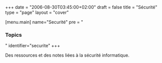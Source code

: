 +++
date = "2006-08-30T03:45:00+02:00"
draft = false
title = "Sécurité"
type = "page"
layout = "cover"

[menu.main]
name="Securité"
pre = "<h3>Topics</h3>"
identifier="securite"
+++

Des ressources et des notes liées à la sécurité informatique.